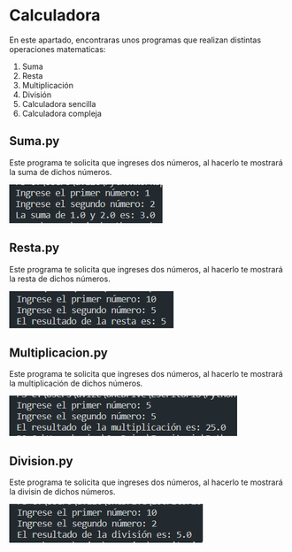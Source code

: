 # Calculadora

<p>En este apartado, encontraras unos programas que realizan distintas operaciones matematicas:</p>
<ol>
  <li>Suma</li>
  <li>Resta</li>
  <li>Multiplicación</li>
  <li>División</li>
  <li>Calculadora sencilla</li>
  <li>Calculadora compleja</li>
</ol>


## Suma.py
<p>Este programa te solicita que ingreses dos números, al hacerlo te mostrará la suma de dichos números.</p>
<img src="./Suma.png">

## Resta.py
<p>Este programa te solicita que ingreses dos números, al hacerlo te mostrará la resta de dichos números.</p>
<img src="./Resta.png">

## Multiplicacion.py
<p>Este programa te solicita que ingreses dos números, al hacerlo te mostrará la multiplicación de dichos números.</p>
<img src="./Multiplicacion.png">

## Division.py
<p>Este programa te solicita que ingreses dos números, al hacerlo te mostrará la divisin de dichos números.</p>
<img src="./Division.png">